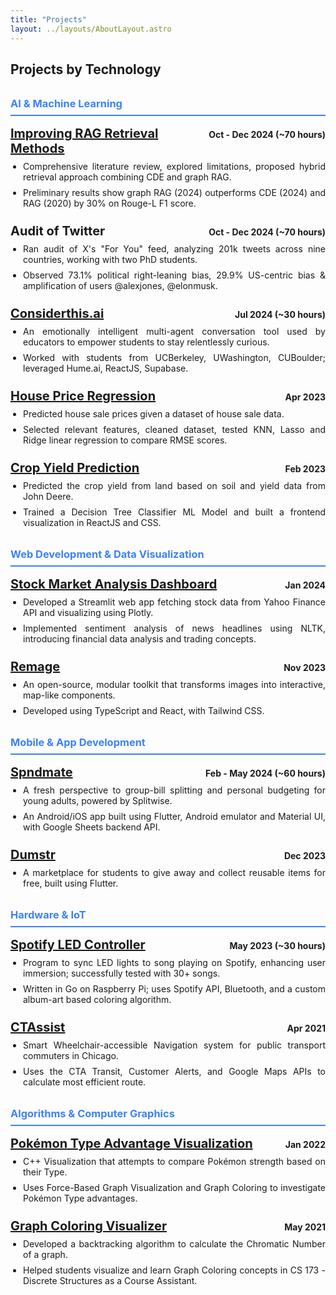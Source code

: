 ```yaml
---
title: "Projects"
layout: ../layouts/AboutLayout.astro
---
```


<style>
.header-container {
  display: flex;
  justify-content: space-between;
  align-items: baseline;
}
.header-title {
  margin: 0;
  font-size: 1.25rem;
  font-weight: bold;
}
.header-date {
  text-align: right;
  font-weight: bold;
  margin: 0;
  white-space: nowrap;
}
.ul-projects {
  margin-top: 0.5rem;
  margin-bottom: 1.5rem;
  text-align: justify;
  padding-left: 20px;
}
.li-projects {
  text-align: justify;
  margin-bottom: 0.5rem;
}
.category-header {
  margin-top: 2rem;
  margin-bottom: 1rem;
  color: #3b82f6;
  border-bottom: 2px solid #3b82f6;
  padding-bottom: 0.5rem;
}
</style>

## Projects by Technology

<h3 class="category-header">AI & Machine Learning</h3>

<div>
  <div class="header-container">
    <h4 class="header-title"><a href="https://github.com/RAG-Retrieval-LLM">Improving RAG Retrieval Methods</a></h4>
    <p class="header-date">Oct - Dec 2024 (~70 hours)</p>
  </div>
  <ul class="ul-projects">
    <li class="li-projects">Comprehensive literature review, explored limitations, proposed hybrid retrieval approach combining CDE and graph RAG.</li>
    <li class="li-projects">Preliminary results show graph RAG (2024) outperforms CDE (2024) and RAG (2020) by 30% on Rouge-L F1 score.</li>
  </ul>
</div>

<div>
  <div class="header-container">
    <h4 class="header-title">Audit of Twitter</h4>
    <p class="header-date">Oct - Dec 2024 (~70 hours)</p>
  </div>
  <ul class="ul-projects">
    <li class="li-projects">Ran audit of X's "For You" feed, analyzing 201k tweets across nine countries, working with two PhD students.</li>
    <li class="li-projects">Observed 73.1% political right-leaning bias, 29.9% US-centric bias & amplification of users @alexjones, @elonmusk.</li>
  </ul>
</div>

<div>
  <div class="header-container">
    <h4 class="header-title"><a href="https://devpost.com/software/consider-this">Considerthis.ai</a></h4>
    <p class="header-date">Jul 2024 (~30 hours)</p>
  </div>
  <ul class="ul-projects">
    <li class="li-projects">An emotionally intelligent multi-agent conversation tool used by educators to empower students to stay relentlessly curious.</li>
    <li class="li-projects">Worked with students from UCBerkeley, UWashington, CUBoulder; leveraged Hume.ai, ReactJS, Supabase.</li>
  </ul>
</div>

<div>
  <div class="header-container">
    <h4 class="header-title"><a href="https://docs.google.com/document/d/1_zcy1VZTOfGveNvM_K-lntp2uQrTXXms2F4YjkuhW54/edit?usp=sharing">House Price Regression</a></h4>
    <p class="header-date">Apr 2023</p>
  </div>
  <ul class="ul-projects">
    <li class="li-projects">Predicted house sale prices given a dataset of house sale data.</li>
    <li class="li-projects">Selected relevant features, cleaned dataset, tested KNN, Lasso and Ridge linear regression to compare RMSE scores.</li>
  </ul>
</div>

<div>
  <div class="header-container">
    <h4 class="header-title"><a href="https://devpost.com/software/crop-yield-prediction-ce9x6n">Crop Yield Prediction</a></h4>
    <p class="header-date">Feb 2023</p>
  </div>
  <ul class="ul-projects">
    <li class="li-projects">Predicted the crop yield from land based on soil and yield data from John Deere.</li>
    <li class="li-projects">Trained a Decision Tree Classifier ML Model and built a frontend visualization in ReactJS and CSS.</li>
  </ul>
</div>

<h3 class="category-header">Web Development & Data Visualization</h3>

<div>
  <div class="header-container">
    <h4 class="header-title"><a href="https://github.com/suyash-stock-dashboard">Stock Market Analysis Dashboard</a></h4>
    <p class="header-date">Jan 2024</p>
  </div>
  <ul class="ul-projects">
    <li class="li-projects">Developed a Streamlit web app fetching stock data from Yahoo Finance API and visualizing using Plotly.</li>
    <li class="li-projects">Implemented sentiment analysis of news headlines using NLTK, introducing financial data analysis and trading concepts.</li>
  </ul>
</div>

<div>
  <div class="header-container">
    <h4 class="header-title"><a href="https://remage.pages.dev/">Remage</a></h4>
    <p class="header-date">Nov 2023</p>
  </div>
  <ul class="ul-projects">
    <li class="li-projects">An open-source, modular toolkit that transforms images into interactive, map-like components.</li>
    <li class="li-projects">Developed using TypeScript and React, with Tailwind CSS.</li>
  </ul>
</div>

<h3 class="category-header">Mobile & App Development</h3>

<div>
  <div class="header-container">
    <h4 class="header-title"><a href="https://devpost.com/software/spndmate">Spndmate</a></h4>
    <p class="header-date">Feb - May 2024 (~60 hours)</p>
  </div>
  <ul class="ul-projects">
    <li class="li-projects">A fresh perspective to group-bill splitting and personal budgeting for young adults, powered by Splitwise.</li>
    <li class="li-projects">An Android/iOS app built using Flutter, Android emulator and Material UI, with Google Sheets backend API.</li>
  </ul>
</div>

<div>
  <div class="header-container">
    <h4 class="header-title"><a href="https://docs.google.com/presentation/d/1NWBQLSzvgOGBHayKl5xRV5tL7vMCtOa2rdNeE1EkIaY/edit?usp=sharing">Dumstr</a></h4>
    <p class="header-date">Dec 2023</p>
  </div>
  <ul class="ul-projects">
    <li class="li-projects">A marketplace for students to give away and collect reusable items for free, built using Flutter.</li>
  </ul>
</div>

<h3 class="category-header">Hardware & IoT</h3>

<div>
  <div class="header-container">
    <h4 class="header-title"><a href="https://docs.google.com/document/d/1FZZr3KRzC2Mpgl84gQ1T3HsgTT4uAc6V/edit?usp=sharing&ouid=112766693837551945990&rtpof=true&sd=true">Spotify LED Controller</a></h4>
    <p class="header-date">May 2023 (~30 hours)</p>
  </div>
  <ul class="ul-projects">
    <li class="li-projects">Program to sync LED lights to song playing on Spotify, enhancing user immersion; successfully tested with 30+ songs.</li>
    <li class="li-projects">Written in Go on Raspberry Pi; uses Spotify API, Bluetooth, and a custom album-art based coloring algorithm.</li>
  </ul>
</div>

<div>
  <div class="header-container">
    <h4 class="header-title"><a href="https://devpost.com/software/ctassist-2qu54h">CTAssist</a></h4>
    <p class="header-date">Apr 2021</p>
  </div>
  <ul class="ul-projects">
    <li class="li-projects">Smart Wheelchair-accessible Navigation system for public transport commuters in Chicago.</li>
    <li class="li-projects">Uses the CTA Transit, Customer Alerts, and Google Maps APIs to calculate most efficient route.</li>
  </ul>
</div>

<h3 class="category-header">Algorithms & Computer Graphics</h3>

<div>
  <div class="header-container">
    <h4 class="header-title"><a href="https://github.com/faddock/Pokemon-Type-Advantage-Graph-Visualization">Pokémon Type Advantage Visualization</a></h4>
    <p class="header-date">Jan 2022</p>
  </div>
  <ul class="ul-projects">
    <li class="li-projects">C++ Visualization that attempts to compare Pokémon strength based on their Type.</li>
    <li class="li-projects">Uses Force-Based Graph Visualization and Graph Coloring to investigate Pokémon Type advantages.</li>
  </ul>
</div>

<div>
  <div class="header-container">
    <h4 class="header-title"><a href="https://github.com/faddock/graph-coloring-visualizer">Graph Coloring Visualizer</a></h4>
    <p class="header-date">May 2021</p>
  </div>
  <ul class="ul-projects">
    <li class="li-projects">Developed a backtracking algorithm to calculate the Chromatic Number of a graph.</li>
    <li class="li-projects">Helped students visualize and learn Graph Coloring concepts in CS 173 - Discrete Structures as a Course Assistant.</li>
  </ul>
</div>